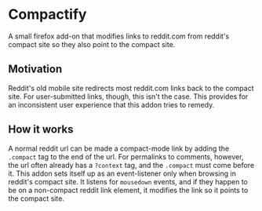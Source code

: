 # Compactify

A small firefox add-on that modifies links to reddit.com from reddit's
compact site so they also point to the compact site.

## Motivation

Reddit's old mobile site redirects most reddit.com links back to the compact
site. For user-submitted links, though, this isn't the case. This provides for
an inconsistent user experience that this addon tries to remedy.

## How it works

A normal reddit url can be made a compact-mode link by adding the `.compact`
tag to the end of the url. For permalinks to comments, however, the url often
already has a `?context` tag, and the `.compact` must come before it. This
addon sets itself up as an event-listener only when browsing in reddit's
compact site. It listens for `mousedown` events, and if they happen to be on a
non-compact reddit link element, it modifies the link so it points to the
compact site.